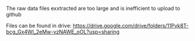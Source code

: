 The raw data files exxtracted are too large and is inefficient to upload to github

Files can be found in drive: https://drive.google.com/drive/folders/11Pvk8T-bcg_Gx4Wl_2eMw-vzNAWE_oOL?usp=sharing